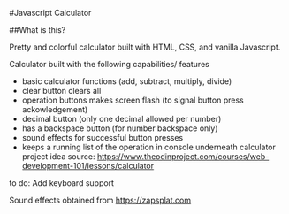 #Javascript Calculator

##What is this?

Pretty and colorful calculator built with HTML, CSS, and vanilla Javascript.

Calculator built with the following capabilities/ features

- basic calculator functions (add, subtract, multiply, divide)
- clear button clears all
- operation buttons makes screen flash (to signal button press ackowledgement)
- decimal button (only one decimal allowed per number)
- has a backspace button (for number backspace only)
- sound effects for successful button presses
- keeps a running list of the operation in console underneath calculator
project idea source: https://www.theodinproject.com/courses/web-development-101/lessons/calculator

to do: Add keyboard support

Sound effects obtained from https://zapsplat.com